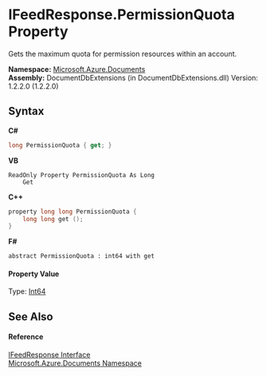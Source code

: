 # IFeedResponse.PermissionQuota Property 
 

Gets the maximum quota for permission resources within an account.

**Namespace:**&nbsp;<a href="856b2e23-9c8b-2618-f913-67d85d500616">Microsoft.Azure.Documents</a><br />**Assembly:**&nbsp;DocumentDbExtensions (in DocumentDbExtensions.dll) Version: 1.2.2.0 (1.2.2.0)

## Syntax

**C#**<br />
``` C#
long PermissionQuota { get; }
```

**VB**<br />
``` VB
ReadOnly Property PermissionQuota As Long
	Get
```

**C++**<br />
``` C++
property long long PermissionQuota {
	long long get ();
}
```

**F#**<br />
``` F#
abstract PermissionQuota : int64 with get

```


#### Property Value
Type: <a href="http://msdn2.microsoft.com/en-us/library/6yy583ek" target="_blank">Int64</a>

## See Also


#### Reference
<a href="cbcd444d-ffe1-6199-9c3a-29fa6b4f474e">IFeedResponse Interface</a><br /><a href="856b2e23-9c8b-2618-f913-67d85d500616">Microsoft.Azure.Documents Namespace</a><br />